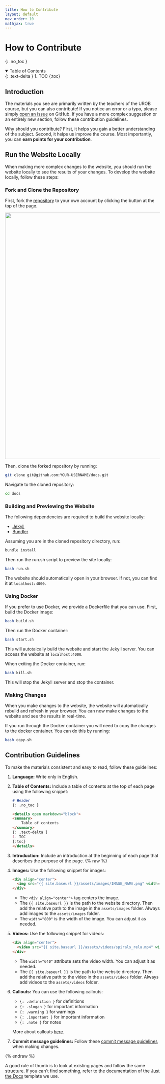 ```yaml
---
title: How to Contribute
layout: default
nav_order: 10
mathjax: true
---
```


# How to Contribute
{: .no_toc }

<details open markdown="block">
  <summary>
    Table of Contents
  </summary>
  {: .text-delta }
1. TOC
{:toc}
</details>

## Introduction

The materials you see are primarily written by the teachers of the UROB course, but you can also contribute! If you notice an error or a typo, please simply [open an issue](https://github.com/urob-ctu/urob-ctu.github.io/issues) on GitHub. If you have a more complex suggestion or an entirely new section, follow these contribution guidelines.

Why should you contribute? First, it helps you gain a better understanding of the subject. Second, it helps us improve the course. Most importantly, you can **earn points for your contribution**.


## Run the Website Locally

When making more complex changes to the website, you should run the website locally to see the results of your changes. To develop the website locally, follow these steps:

### Fork and Clone the Repository

First, fork the [repository](https://github.com/urob-ctu/docs) to your own account by clicking the button at the top of the page.

<div align="center">
    <img src="{{ site.baseurl }}/assets/images/fork-button.webp" width="800">
</div>

Then, clone the forked repository by running:

```bash
git clone git@github.com:YOUR-USERNAME/docs.git
```

Navigate to the cloned repository:

```bash
cd docs
```

### Building and Previewing the Website

The following dependencies are required to build the website locally:

- [Jekyll](https://jekyllrb.com)
- [Bundler](https://bundler.io)

Assuming you are in the cloned repository directory, run:

```bash
bundle install
```

Then run the run.sh script to preview the site locally:

```bash
bash run.sh
```

The website should automatically open in your browser. If not, you can find it at `localhost:4000`.

### Using Docker

If you prefer to use Docker, we provide a Dockerfile that you can use. First, build the Docker image:

```bash
bash build.sh
```

Then run the Docker container:

```bash
bash start.sh
```

This will autotaically build the website and start the Jekyll server. You can access the website at `localhost:4000`.

When exiting the Docker container, run:
  
```bash
bash kill.sh
```

This will stop the Jekyll server and stop the container.

### Making Changes

When you make changes to the website, the website will automatically rebuild and refresh in your browser. You can now make changes to the website and see the results in real-time.

If you run through the Docker container you will need to copy the changes to the docker container. You can do this by running:

```bash
bash copy.sh
```

## Contribution Guidelines

To make the materials consistent and easy to read, follow these guidelines:

1. **Language:** Write only in English.
2. **Table of Contents:** Include a table of contents at the top of each page using the following snippet:

    ```markdown
    # Header
    {: .no_toc }

    <details open markdown="block">
    <summary>
        Table of contents
    </summary>
    {: .text-delta }
    1. TOC
    {:toc}
    </details>
    ```

3. **Introduction:** Include an introduction at the beginning of each page that describes the purpose of the page.
{% raw %}
1. **Images:** Use the following snippet for images:
    
   ```markdown
   <div align="center">
     <img src="{{ site.baseurl }}/assets/images/IMAGE_NAME.png" width="800">
   </div>
   ```

    - The `<div align="center">` tag centers the image.
    - The `{{ site.baseurl }}` is the path to the website directory. Then add the relative path to the image in the `assets/images` folder. Always add images to the `assets/images` folder.
    - The `width="800"` is the width of the image. You can adjust it as needed.

2. **Videos:** Use the following snippet for videos:
   
   ```markdown
   <div align="center">
     <video src="{{ site.baseurl }}/assets/videos/spirals_relu.mp4" width="640" autoplay loop controls muted></video>
   </div>
   ```
    
    - The `width="640"` attribute sets the video width. You can adjust it as needed.
    - The `{{ site.baseurl }}` is the path to the website directory. Then add the relative path to the video in the `assets/videos` folder. Always add videos to the `assets/videos` folder.


6. **Callouts:** You can use the following callouts:
   - `{: .definition }` for definitions
   - `{: .slogan }` for important information
   - `{: .warning }` for warnings
   - `{: .important }` for important information
   - `{: .note }` for notes
  
   More about callouts [here](https://just-the-docs.com/docs/ui-components/callouts/).

7. **Commit message guidelines:** Follow these [commit message guidelines](https://gist.github.com/robertpainsi/b632364184e70900af4ab688decf6f53) when making changes.

{% endraw %}

A good rule of thumb is to look at existing pages and follow the same structure. If you can't find something, refer to the documentation of the [Just the Docs](https://just-the-docs.com/) template we use.
